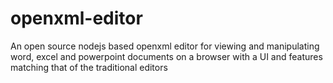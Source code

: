 # openxml-editor
An open source nodejs based openxml editor for viewing and manipulating word, excel and powerpoint documents on a browser with a UI and features matching that of the traditional editors
